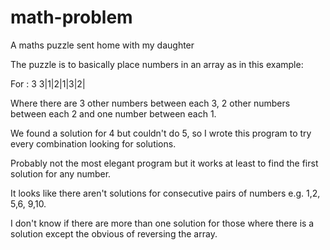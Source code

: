 # math-problem
A maths puzzle sent home with my daughter

The puzzle is to basically place numbers in an array as in this
example:

For : 3
3|1|2|1|3|2|

Where there are 3 other numbers between each 3, 2 other numbers between each 2 and one number between each 1.

We found a solution for 4 but couldn't do 5, so I wrote this program to try every combination looking for solutions.

Probably not the  most elegant program but it works at least to find the first solution for any number.

It looks like there aren't solutions for consecutive pairs of numbers e.g. 1,2, 5,6, 9,10.

I don't know if there are more than one solution for those where there is a solution except the obvious of reversing
the array.
